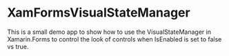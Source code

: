 # XamFormsVisualStateManager
This is a small demo app to show how to use the VisualStateManager in Xamarin.Forms to control the look of controls when IsEnabled is set to false vs true.
